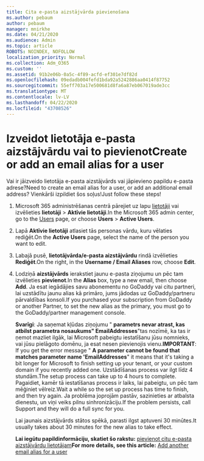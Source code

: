```yaml
---
title: Cita e-pasta aizstājvārda pievienošana
ms.author: pebaum
author: pebaum
manager: mnirkhe
ms.date: 04/21/2020
ms.audience: Admin
ms.topic: article
ROBOTS: NOINDEX, NOFOLLOW
localization_priority: Normal
ms.collection: Adm_O365
ms.custom: ''
ms.assetid: 91b2e06b-0a5c-4f89-acfd-ef301e7df82d
ms.openlocfilehash: 09edadb004fefd1bda92a5242886aa0414f87752
ms.sourcegitcommit: 55eff703a17e500681d8fa6a87eb067019ade3cc
ms.translationtype: MT
ms.contentlocale: lv-LV
ms.lasthandoff: 04/22/2020
ms.locfileid: "43708526"
---
```

# <a name="create-or-add-an-email-alias-for-a-user"></a><span data-ttu-id="f33ab-102">Izveidot lietotāja e-pasta aizstājvārdu vai to pievienot</span><span class="sxs-lookup"><span data-stu-id="f33ab-102">Create or add an email alias for a user</span></span>

<span data-ttu-id="f33ab-103">Vai ir jāizveido lietotāja e-pasta aizstājvārds vai jāpievieno papildu e-pasta adrese?</span><span class="sxs-lookup"><span data-stu-id="f33ab-103">Need to create an email alias for a user, or add an additional email address?</span></span> <span data-ttu-id="f33ab-104">Vienkārši izpildiet šos soļus!</span><span class="sxs-lookup"><span data-stu-id="f33ab-104">Just follow these steps!</span></span>
  
1. <span data-ttu-id="f33ab-105">Microsoft 365 administrēšanas centrā pārejiet uz lapu [lietotāji](https://go.microsoft.com/fwlink/p/?linkid=834822) vai izvēlieties **lietotāji** \> **Aktīvie lietotāji**.</span><span class="sxs-lookup"><span data-stu-id="f33ab-105">In the Microsoft 365 admin center, go to the [Users](https://go.microsoft.com/fwlink/p/?linkid=834822) page, or choose **Users** \> **Active Users**.</span></span>
    
2. <span data-ttu-id="f33ab-106">Lapā **Aktīvie lietotāji** atlasiet tās personas vārdu, kuru vēlaties rediģēt.</span><span class="sxs-lookup"><span data-stu-id="f33ab-106">On the **Active Users** page, select the name of the person you want to edit.</span></span> 
    
3. <span data-ttu-id="f33ab-107">Labajā pusē, **lietotājvārda/e-pasta aizstājvārdu** rindā izvēlieties **Rediģēt**.</span><span class="sxs-lookup"><span data-stu-id="f33ab-107">On the right, in the **Username / Email Aliases** row, choose **Edit**.</span></span>
    
4. <span data-ttu-id="f33ab-108">Lodziņā **aizstājvārds** ierakstiet jaunu e-pasta ziņojumu un pēc tam izvēlieties **pievienot**.</span><span class="sxs-lookup"><span data-stu-id="f33ab-108">In the **Alias** box, type a new email, then choose **Add**.</span></span> <span data-ttu-id="f33ab-109">Ja esat iegādājies savu abonementu no GoDaddy vai citu partneri, lai uzstādītu jaunu alias kā primāro, jums jādodas uz GoDaddy/partneru pārvaldības konsoli.</span><span class="sxs-lookup"><span data-stu-id="f33ab-109">If you purchased your subscription from GoDaddy or another Partner, to set the new alias as the primary, you must go to the GoDaddy/partner management console.</span></span> 
    
    <span data-ttu-id="f33ab-110">**Svarīgi**: Ja saņemat kļūdas ziņojumu " **parametrs nevar atrast, kas atbilst parametra nosaukums" EmailAddresses**"tas nozīmē, ka tas ir ņemot mazliet ilgāk, lai Microsoft pabeigtu iestatīšanu jūsu nomnieks, vai jūsu pielāgoto domēnu, ja esat nesen pievienojis vienu.</span><span class="sxs-lookup"><span data-stu-id="f33ab-110">**IMPORTANT**: If you get the error message " **A parameter cannot be found that matches parameter name 'EmailAddresses**" it means that it's taking a bit longer for Microsoft to finish setting up your tenant, or your custom domain if you recently added one.</span></span> <span data-ttu-id="f33ab-111">Uzstādīšanas process var ilgt līdz 4 stundām.</span><span class="sxs-lookup"><span data-stu-id="f33ab-111">The setup process can take up to 4 hours to complete.</span></span> <span data-ttu-id="f33ab-112">Pagaidiet, kamēr tā iestatīšanas process ir laiks, lai pabeigtu, un pēc tam mēģiniet vēlreiz.</span><span class="sxs-lookup"><span data-stu-id="f33ab-112">Wait a while so the set up process has time to finish, and then try again.</span></span> <span data-ttu-id="f33ab-113">Ja problēma joprojām pastāv, sazinieties ar atbalsta dienestu, un viņi veiks pilnu sinhronizāciju.</span><span class="sxs-lookup"><span data-stu-id="f33ab-113">If the problem persists, call Support and they will do a full sync for you.</span></span>
    
    <span data-ttu-id="f33ab-114">Lai jaunais aizstājvārds stātos spēkā, parasti ilgst aptuveni 30 minūtes.</span><span class="sxs-lookup"><span data-stu-id="f33ab-114">It usually takes about 30 minutes for the new alias to take effect.</span></span>
    
    <span data-ttu-id="f33ab-115">**Lai iegūtu papildinformāciju, skatiet šo rakstu:** [pievienot citu e-pasta aizstājvārdu lietotājam](https://docs.microsoft.com/office365/admin/email/add-another-email-alias-for-a-user)</span><span class="sxs-lookup"><span data-stu-id="f33ab-115">**For more details, see this article:** [Add another email alias for a user](https://docs.microsoft.com/office365/admin/email/add-another-email-alias-for-a-user)</span></span>
    

